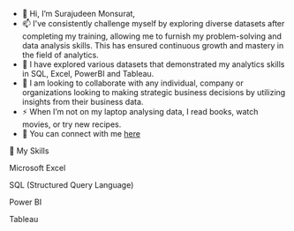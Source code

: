 - 👋 Hi, I’m Surajudeen Monsurat,
- 📫 I've consistently challenge myself by exploring diverse datasets after completing my training, allowing me to furnish my problem-solving and data analysis skills. This has ensured continuous growth and mastery in the field of analytics.
- 🌱 I have explored various datasets that demonstrated my analytics skills in SQL, Excel, PowerBI and Tableau. 
- 💞️ I am looking to collaborate with any individual, company or organizations looking to making strategic business decisions by utilizing insights from their business data. 
- ⚡ When I’m not on my laptop analysing data, I read books, watch movies, or try new recipes. 
- 🤗 You can connect with me [here]( www.linkedin.com/in/monsurat-surajudeen)

💫 My Skills

Microsoft Excel

SQL (Structured Query Language)

Power BI

Tableau
<!---
Monsuroh-01/Monsuroh-01 is a ✨ special ✨ repository because its `README.md` (this file) appears on your GitHub profile.
You can click the Preview link to take a look at your changes.
--->
